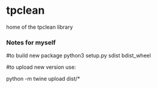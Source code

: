# tpclean
home of the tpclean library

### Notes for myself
#to build new package
python3 setup.py sdist bdist_wheel

#to upload new version use:

python -m twine upload dist/*
